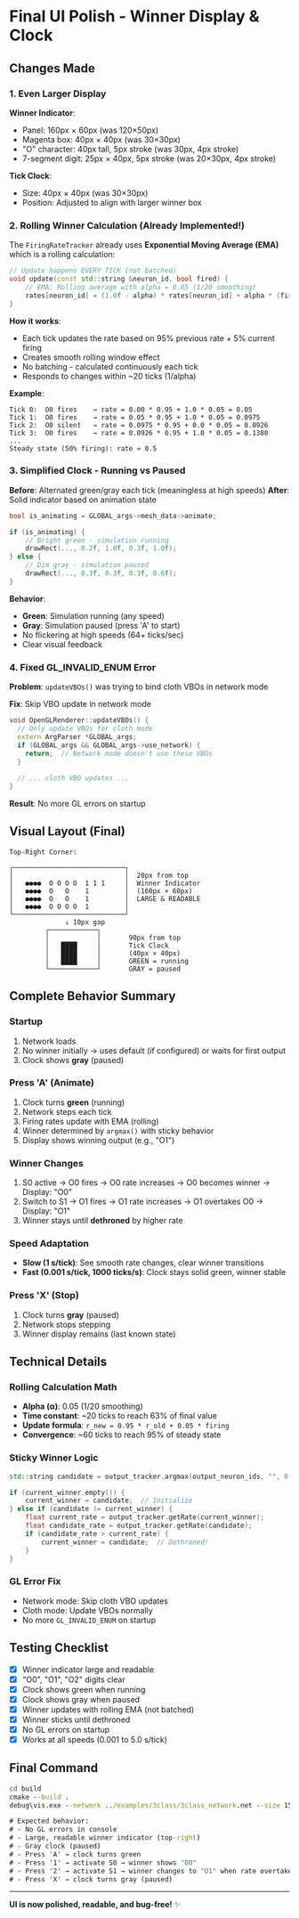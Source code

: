 # Final UI Polish - Winner Display & Clock

## Changes Made

### 1. Even Larger Display
**Winner Indicator**:
- Panel: 160px × 60px (was 120×50px)
- Magenta box: 40px × 40px (was 30×30px)
- "O" character: 40px tall, 5px stroke (was 30px, 4px stroke)
- 7-segment digit: 25px × 40px, 5px stroke (was 20×30px, 4px stroke)

**Tick Clock**:
- Size: 40px × 40px (was 30×30px)
- Position: Adjusted to align with larger winner box

### 2. Rolling Winner Calculation (Already Implemented!)
The `FiringRateTracker` already uses **Exponential Moving Average (EMA)** which is a rolling calculation:

```cpp
// Update happens EVERY TICK (not batched)
void update(const std::string &neuron_id, bool fired) {
    // EMA: Rolling average with alpha = 0.05 (1/20 smoothing)
    rates[neuron_id] = (1.0f - alpha) * rates[neuron_id] + alpha * (fired ? 1.0f : 0.0f);
}
```

**How it works**:
- Each tick updates the rate based on 95% previous rate + 5% current firing
- Creates smooth rolling window effect
- No batching - calculated continuously each tick
- Responds to changes within ~20 ticks (1/alpha)

**Example**:
```
Tick 0:  O0 fires    → rate = 0.00 * 0.95 + 1.0 * 0.05 = 0.05
Tick 1:  O0 fires    → rate = 0.05 * 0.95 + 1.0 * 0.05 = 0.0975
Tick 2:  O0 silent   → rate = 0.0975 * 0.95 + 0.0 * 0.05 = 0.0926
Tick 3:  O0 fires    → rate = 0.0926 * 0.95 + 1.0 * 0.05 = 0.1380
...
Steady state (50% firing): rate ≈ 0.5
```

### 3. Simplified Clock - Running vs Paused
**Before**: Alternated green/gray each tick (meaningless at high speeds)
**After**: Solid indicator based on animation state

```cpp
bool is_animating = GLOBAL_args->mesh_data->animate;

if (is_animating) {
    // Bright green - simulation running
    drawRect(..., 0.2f, 1.0f, 0.3f, 1.0f);
} else {
    // Dim gray - simulation paused
    drawRect(..., 0.3f, 0.3f, 0.3f, 0.6f);
}
```

**Behavior**:
- **Green**: Simulation running (any speed)
- **Gray**: Simulation paused (press 'A' to start)
- No flickering at high speeds (64+ ticks/sec)
- Clear visual feedback

### 4. Fixed GL_INVALID_ENUM Error
**Problem**: `updateVBOs()` was trying to bind cloth VBOs in network mode

**Fix**: Skip VBO update in network mode
```cpp
void OpenGLRenderer::updateVBOs() {
  // Only update VBOs for cloth mode
  extern ArgParser *GLOBAL_args;
  if (GLOBAL_args && GLOBAL_args->use_network) {
    return;  // Network mode doesn't use these VBOs
  }
  
  // ... cloth VBO updates ...
}
```

**Result**: No more GL errors on startup

## Visual Layout (Final)

```
Top-Right Corner:

┌────────────────────────────┐
│                            │  20px from top
│   ●●●●  O O O O  1 1 1     │  Winner Indicator
│   ●●●●  O   O    1         │  (160px × 60px)
│   ●●●●  O   O    1         │  LARGE & READABLE
│   ●●●●  O O O O  1         │
└────────────────────────────┘
              ↓ 10px gap
         ┌────────────┐
         │            │       90px from top
         │   ████     │       Tick Clock
         │   ████     │       (40px × 40px)
         │   ████     │       GREEN = running
         └────────────┘       GRAY = paused
```

## Complete Behavior Summary

### Startup
1. Network loads
2. No winner initially → uses default (if configured) or waits for first output
3. Clock shows **gray** (paused)

### Press 'A' (Animate)
1. Clock turns **green** (running)
2. Network steps each tick
3. Firing rates update with EMA (rolling)
4. Winner determined by `argmax()` with sticky behavior
5. Display shows winning output (e.g., "O1")

### Winner Changes
1. S0 active → O0 fires → O0 rate increases → O0 becomes winner → Display: "O0"
2. Switch to S1 → O1 fires → O1 rate increases → O1 overtakes O0 → Display: "O1"
3. Winner stays until **dethroned** by higher rate

### Speed Adaptation
- **Slow (1 s/tick)**: See smooth rate changes, clear winner transitions
- **Fast (0.001 s/tick, 1000 ticks/s)**: Clock stays solid green, winner stable

### Press 'X' (Stop)
1. Clock turns **gray** (paused)
2. Network stops stepping
3. Winner display remains (last known state)

## Technical Details

### Rolling Calculation Math
- **Alpha (α)**: 0.05 (1/20 smoothing)
- **Time constant**: ~20 ticks to reach 63% of final value
- **Update formula**: `r_new = 0.95 * r_old + 0.05 * firing`
- **Convergence**: ~60 ticks to reach 95% of steady state

### Sticky Winner Logic
```cpp
std::string candidate = output_tracker.argmax(output_neuron_ids, "", 0.01f);

if (current_winner.empty()) {
    current_winner = candidate;  // Initialize
} else if (candidate != current_winner) {
    float current_rate = output_tracker.getRate(current_winner);
    float candidate_rate = output_tracker.getRate(candidate);
    if (candidate_rate > current_rate) {
        current_winner = candidate;  // Dethroned!
    }
}
```

### GL Error Fix
- Network mode: Skip cloth VBO updates
- Cloth mode: Update VBOs normally
- No more `GL_INVALID_ENUM` on startup

## Testing Checklist

- [x] Winner indicator large and readable
- [x] "O0", "O1", "O2" digits clear
- [x] Clock shows green when running
- [x] Clock shows gray when paused
- [x] Winner updates with rolling EMA (not batched)
- [x] Winner sticks until dethroned
- [x] No GL errors on startup
- [x] Works at all speeds (0.001 to 5.0 s/tick)

## Final Command

```cmd
cd build
cmake --build .
debug\vis.exe --network ../examples/3class/3class_network.net --size 1500 1500

# Expected behavior:
# - No GL errors in console
# - Large, readable winner indicator (top-right)
# - Gray clock (paused)
# - Press 'A' → clock turns green
# - Press '1' → activate S0 → winner shows "O0"
# - Press '2' → activate S1 → winner changes to "O1" when rate overtakes
# - Press 'X' → clock turns gray (paused)
```

---

**UI is now polished, readable, and bug-free!** ✨
